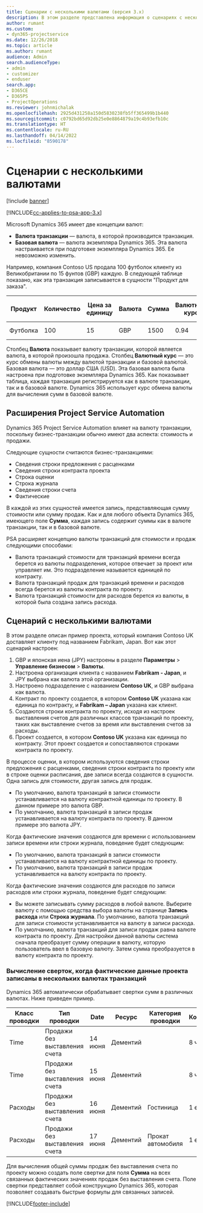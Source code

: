 ```yaml
---
title: Сценарии с несколькими валютами (версия 3.x)
description: В этом разделе представлена информация о сценариях с несколькими валютами.
author: rumant
ms.custom:
- dyn365-projectservice
ms.date: 12/26/2018
ms.topic: article
ms.author: rumant
audience: Admin
search.audienceType:
- admin
- customizer
- enduser
search.app:
- D365CE
- D365PS
- ProjectOperations
ms.reviewer: johnmichalak
ms.openlocfilehash: 2925d431258a150d5830238fb5ff365499b1b440
ms.sourcegitcommit: c0792bd65d92db25e0e8864879a19c4b93efb10c
ms.translationtype: HT
ms.contentlocale: ru-RU
ms.lasthandoff: 04/14/2022
ms.locfileid: "8590178"
---
```

# <a name="multiple-currency-scenarios"></a>Сценарии с несколькими валютами

[!include [banner](../includes/psa-now-project-operations.md)]

[!INCLUDE[cc-applies-to-psa-app-3.x](../includes/cc-applies-to-psa-app-3x.md)]

Microsoft Dynamics 365 имеет две концепции валют:

- **Валюта транзакции** — валюта, в которой производится транзакция. 
- **Базовая валюта** — валюта экземпляра Dynamics 365. Эта валюта настраивается при подготовке экземпляра Dynamics 365. Ее невозможно изменить.

Например, компания Contoso US продала 100 футболок клиенту из Великобритании по 15 фунтов (GBP) каждую. В следующей таблице показано, как эта транзакция записывается в сущности "Продукт для заказа".

| Продукт | Количество | Цена за единицу | Валюта | Сумма | Валютный курс | Цена за единицу (базовая)| Сумма (базовая)|
|---------|----------|----------------|----------|--------|---------------|----------------------|--------------|
| Футболка | 100      | 15             | GBP      | 1500   | 0.94          | 17.25 долларов               | 1,725 долларов       |

Столбец **Валюта** показывает валюту транзакции, которой является валюта, в которой произошла продажа. Столбец **Валютный курс** — это курс обмены валюты между валютой транзакции и базовой валютой. Базовая валюта — это доллар США (USD). Эта базовая валюта была настроена при подготовке экземпляра Dynamics 365.
Как показывает таблица, каждая транзакция регистрируется как в валюте транзакции, так и в базовой валюте. Dynamics 365 использует курс обмена валюты для вычисления сумм в базовой валюте.

## <a name="project-service-automation-extensions"></a>Расширения Project Service Automation

Dynamics 365 Project Service Automation влияет на валюту транзакции, поскольку бизнес-транзакции обычно имеют два аспекта: стоимость и продажи.

Следующие сущности считаются бизнес-транзакциями:

- Сведения строки предложения с расценками
- Сведения строки контракта проекта
- Строка оценки
- Строка журнала
- Сведения строки счета
- Фактические

В каждой из этих сущностей имеется запись, представляющая сумму стоимости или сумму продаж. Как и для любого объекта Dynamics 365, имеющего поле **Сумма**, каждая запись содержит суммы как в валюте транзакции, так и в базовой валюте. 

PSA расширяет концепцию валюты транзакций для стоимости и продаж следующими способами:

- Валюта транзакций стоимости для транзакций времени всегда берется из валюты подразделения, которое отвечает за проект или управляет им. Это подразделение называется единицей по контракту.
- Валюта транзакций продаж для транзакций времени и расходов всегда берется из валюты контракта по проекту.
- Валюта транзакций стоимости для расходов берется из валюты, в которой была создана запись расхода.

## <a name="multiple-currency-scenario"></a>Сценарий с несколькими валютами

В этом разделе описан пример проекта, который компания Contoso UK доставляет клиенту под названием Fabrikam, Japan. Вот как этот сценарий настроен:

1. GBP и японская иена (JPY) настроены в разделе **Параметры** \> **Управление бизнесом** \> **Валюты**. 
2. Настроена организация клиента с названием **Fabrikam - Japan**, и JPY выбрана как валюта этой организации.
3. Настроено подразделение с названием **Contoso UK**, и GBP выбрана как валюта.
4. Контракт по проекту создается, в котором **Contoso UK** указана как единица по контракту, и **Fabrikam – Japan** указана как клиент.
5. Создаются строки контракта по проекту, исходя из настроек выставления счетов для различных классов транзакций по проекту, таких как выставление счетов за время или выставления счетов за расходы.
6. Проект создается, в котором **Contoso UK** указана как единица по контракту. Этот проект создается и сопоставляются строками контракта по проекту.


В процессе оценки, в котором используются сведения строки предложения с расценками, сведения строки контракта по проекту или в строке оценки расписания, две записи всегда создаются в сущности. Одна запись для стоимости, другая запись для продаж.

- По умолчанию, валюта транзакций в записи стоимости устанавливается на валюту контрактной единицы по проекту. В данном примере это валюта GBP.
- По умолчанию, валюта транзакций в записи продаж устанавливается на валюту контракта по проекту. В данном примере это валюта JPY.

Когда фактические значения создаются для времени с использованием записи времени или строки журнала, поведение будет следующим:

- По умолчанию, валюта транзакций в записи стоимости устанавливается на валюту контрактной единицы по проекту.
- По умолчанию, валюта транзакций в записи продаж устанавливается на валюту контракта по проекту.

Когда фактические значения создаются для расходов по записи расходов или строки журнала, поведение будет следующим:

- Вы можете записывать сумму расходов в любой валюте. Выберите валюту с помощью средства выбора валюты на странице **Запись расхода** или **Строка журнала**. По умолчанию, валюта транзакций для записи стоимости устанавливается на валюту в записи расхода. 
- По умолчанию, валюта транзакций для записи продаж равна валюте контракта по проекту. Для настройки данной валюты система сначала преобразует сумму операции в валюту, которую пользователь ввел в базовую валюту. Затем сумма преобразуется в валюту контракта по проекту. 

### <a name="computing-roll-ups-when-project-actuals-are-recorded-in-multiple-transaction-currencies"></a>Вычисление сверток, когда фактические данные проекта записаны в нескольких валютах транзакций

Dynamics 365 автоматически обрабатывает свертки сумм в различных валютах. Ниже приведен пример.

| Класс проводки | Тип проводки| Date   | Ресурс | Категория проводки | Количество | Цена единицы | Сумма      | Валютный курс | Сумма в базовой |
|-------------------|------------------|--------|----------|----------------------|----------|--------------|-------------|---------------|----------------|
| Time              | Продажи без выставления счета   | 14 июня | Дементий  |                      | 8 ч    | 20 000 JPY    | 160 000 JPY | 123           | 1 300,81 USD    |
| Time              | Продажи без выставления счета   | 15 июня | Дементий  |                      | 8 ч    | 20 000 JPY    | 160 000 JPY | 123           | 1 300,81 USD    |
| Расходы           | Продажи без выставления счета   | 16 июня | Дементий  | Гостиница                | 1 ea     | 250 EUR      | 250 EUR     | 0.94          | 265,95 USD     |
| Расходы           | Продажи без выставления счета   | 17 июня | Дементий  | Прокат автомобиля           | 1 ea     | 150 EUR      | 150 EUR     | 0.94          | 159,57 USD     |

Для вычисления общей суммы продаж без выставления счета по проекту можно создать поле свертки для поля **Сумма** на всех связанных фактических значениях продаж без выставления счета. Поле свертки представляет собой конструкцию Dynamics 365, которая позволяет создавать быстрые формулы для связанных записей.


[!INCLUDE[footer-include](../includes/footer-banner.md)]
